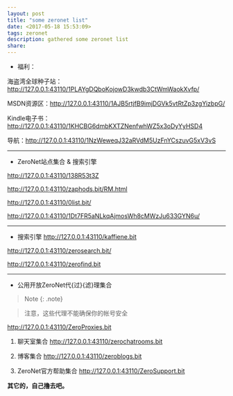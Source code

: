 ```yaml
---
layout: post
title: "some zeronet list"
date: <2017-05-18 15:53:09>
tags: zeronet
description: gathered some zeronet list
share: 
---
```


* 福利：

海盗湾全球种子站：<http://127.0.0.1:43110/1PLAYgDQboKojowD3kwdb3CtWmWaokXvfp/>

MSDN资源区：<http://127.0.0.1:43110/1AJB5rtjfB9imjDGVk5vtRtZp3zgYizbpG/>

Kindle电子书：<http://127.0.0.1:43110/1KHCBG6dmbKXTZNenfwhWZ5x3oDyYyHSD4>

导航：<http://127.0.0.1:43110/1NzWeweqJ32aRVdM5UzFnYCszuvG5xV3vS>

-------------------------------------------------------------------------------

* ZeroNet站点集合 & 搜索引擎

<http://127.0.0.1:43110/138R53t3Z>

<http://127.0.0.1:43110/zaphods.bit/RM.html>

<http://127.0.0.1:43110/0list.bit/>

<http://127.0.0.1:43110/1Dt7FR5aNLkqAjmosWh8cMWzJu633GYN6u/>

-------------------------------------------------------------------------------

* 搜索引擎
<http://127.0.0.1:43110/kaffiene.bit>

<http://127.0.0.1:43110/zerosearch.bit/>

<http://127.0.0.1:43110/zerofind.bit>

-------------------------------------------------------------------------------

* 公用开放ZeroNet代{过}{滤}理集合

>Note 
{: .note}

>注意，这些代理不能确保你的帐号安全

<http://127.0.0.1:43110/ZeroProxies.bit>

1. 聊天室集合
<http://127.0.0.1:43110/zerochatrooms.bit>

2. 博客集合
<http://127.0.0.1:43110/zeroblogs.bit>

3. ZeroNet官方帮助集合
<http://127.0.0.1:43110/ZeroSupport.bit>

__其它的，自己撸去吧。__

